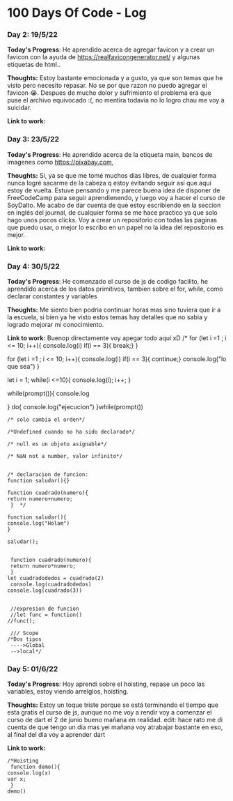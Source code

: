 # 100 Days Of Code - Log

### Day 2:  19/5/22

**Today's Progress**: He aprendido acerca de agregar favicon y a crear un favicon con la ayuda de https://realfavicongenerator.net/ y algunas etiquetas de html..

**Thoughts:** Estoy bastante emocionada y a gusto, ya que son temas que he visto pero necesito repasar. No se por que razon no puedo agregar el favicon 😭. Despues de mucho dolor y sufrimiento el problema era que puse el archivo equivocado :(, no mentira todavia no lo logro chau me voy a suicidar.

**Link to work:**
 
### Day 3:  23/5/22

**Today's Progress**: He aprendido acerca de la etiqueta main, bancos de imagenes como https://pixabay.com,

**Thoughts:** Si, ya se que me tomé muchos días libres, de cualquier forma nunca logré sacarme de la cabeza q estoy evitando seguir así que aquí estoy de vuelta. Estuve pensando y me parece buena idea de disponer de FreeCodeCamp para seguir aprendienendo, y luego voy a hacer el curso de SoyDalto. Me acabo de dar cuenta de que estoy escribiendo en la seccion en inglés del journal, de cualquier forma se me hace practico ya que solo hago unos pocos clicks. Voy a crear un repositorio con todas las paginas que puedo usar, o mejor lo escribo en un papel no la idea del repositorio es mejor.

**Link to work:**


### Day 4:  30/5/22

**Today's Progress**: He comenzado el curso de js de codigo facilito, he aprendido acerca de los datos primitivos, tambien sobre el for, while, como declarar constantes y variables

**Thoughts:** Me siento bien podria continuar horas mas sino tuviera que ir a la escuela, si bien ya he visto estos temas hay detalles que no sabia y logrado mejorar mi conocimiento.

**Link to work:** Buenop directamente voy apegar todo aquí xD
       /* for (let i =1 ; i <= 10; i++){
  console.log(i)
  if(i == 3){
  break;}
}

for (let i =1 ; i <= 10; i++){
  console.log(i)
  if(i == 3){
  continue;}
  console.log("lo que sea")
}

let i = 1;
while(i <=10){
  console.log(i); i++;
}

while(prompt()){
  console.log
  
}
do{
  console.log("ejecucion")
   }while(prompt())
  
    /* solo cambia el orden*/
  
    /*Undefined cuando no ha sido declarado*/
  
    /* null es un objeto asignable*/
  
    /* NaN not a number, valor infinito*/
  
  
    /* declaracion de funcion:
    function saludar(){} 
  
    function cuadrado(numero){
    return numero+numero;
     }  */
  
    function saludar(){
    console.log("Holam")
    }
  
    saludar();


     function cuadrado(numero){
     return numero*numero;
     } 
    let cuadradodedos = cuadrado(2)
     console.log(cuadradodedos)
    console.log(cuadrado(3))


     //expresion de funcion
     //let func = function()
    //func();

     /// Scope    
    /*Dos tipos
     ---->Global 
     -->local*/ 
     
     
### Day 5:  01/6/22

**Today's Progress**: Hoy aprendi sobre el hoisting, repase un poco las variables, estoy viendo arrelglos, hoisting.

**Thoughts:** Estoy un toque triste porque se está terminando el tiempo que esta gratis el curso de js, aunque no me voy a rendir voy a comenzar el curso de dart el 2 de junio bueno mañana en realidad.
edit: hace rato me di cuenta de que tengo un dia mas yei mañana voy atrabajar bastante en eso, al final del dia voy a aprender dart



**Link to work:** 

    /*Hoisting  
     function demo(){
    console.log(x)
    var x;
     }
    demo()

